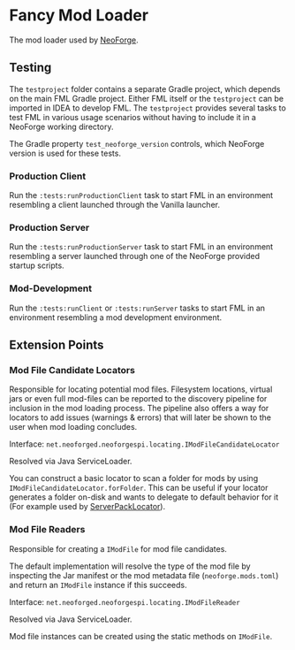 # Fancy Mod Loader

The mod loader used by [NeoForge](https://github.com/neoforged/NeoForge).

## Testing

The `testproject` folder contains a separate Gradle project, which depends on the main FML Gradle project.
Either FML itself or the `testproject` can be imported in IDEA to develop FML.
The `testproject` provides several tasks to test FML in various usage scenarios without having to include
it in a NeoForge working directory.

The Gradle property `test_neoforge_version` controls, which NeoForge version is used for these tests.

### Production Client

Run the `:tests:runProductionClient` task to start FML in an environment resembling a client launched through the
Vanilla launcher.

### Production Server

Run the `:tests:runProductionServer` task to start FML in an environment resembling a server launched through one of
the NeoForge provided startup scripts.

### Mod-Development

Run the `:tests:runClient` or `:tests:runServer` tasks to start FML in an environment resembling a mod development
environment.

## Extension Points

### Mod File Candidate Locators

Responsible for locating potential mod files. Filesystem locations, virtual jars or even full mod-files can be reported to the discovery pipeline for inclusion in the mod loading process.
The pipeline also offers a way for locators to add issues (warnings & errors) that will later be shown to the user when mod loading concludes.

Interface: `net.neoforged.neoforgespi.locating.IModFileCandidateLocator`

Resolved via Java ServiceLoader.

You can construct a basic locator to scan a folder for mods by using `IModFileCandidateLocator.forFolder`. This can be
useful if your locator generates a folder on-disk and wants to delegate to default behavior for it (For example used
by [ServerPackLocator](https://github.com/marchermans/serverpacklocator/)).

### Mod File Readers

Responsible for creating a `IModFile` for mod file candidates.

The default implementation will resolve the type of the mod file by inspecting the Jar manifest or the mod metadata
file (`neoforge.mods.toml`) and return an `IModFile` instance if this succeeds.

Interface: `net.neoforged.neoforgespi.locating.IModFileReader`

Resolved via Java ServiceLoader.

Mod file instances can be created using the static methods on `IModFile`.
